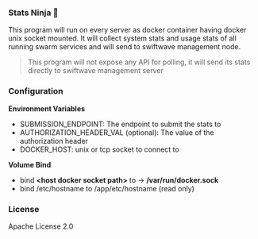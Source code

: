### Stats Ninja 🥷

This program will run on every server as docker container having docker unix socket mounted. 
It will collect system stats and usage stats of all running swarm services and will send to swiftwave management node.

> This program will not expose any API for polling, it will send its stats directly to swiftwave management server

### Configuration

**Environment Variables**
- SUBMISSION_ENDPOINT: The endpoint to submit the stats to
- AUTHORIZATION_HEADER_VAL (optional): The value of the authorization header
- DOCKER_HOST: unix or tcp socket to connect to

**Volume Bind**
- bind **&lt;host docker socket path&gt;** to -> **/var/run/docker.sock**
- bind /etc/hostname to /app/etc/hostname (read only)
### License
Apache License 2.0